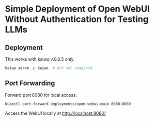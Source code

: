# Simple Deployment of Open WebUI Without Authentication for Testing LLMs

## Deployment

This works with kaiwo v.0.0.5 only.

```bash
kaiwo serve -p kaiwo  # GPU not required.
```

## Port Forwarding

Forward port 8080 for local access:

```bash
kubectl port-forward deployments/open-webui-main 8080:8080
```

Access the WebUI locally at [http://localhost:8080/](http://localhost:8080/)
